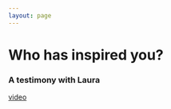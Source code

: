 ```yaml
---
layout: page
---
```


Who has inspired you?
================
### A testimony with Laura 

[video](https://youtu.be/mYwn-WYATmI)
